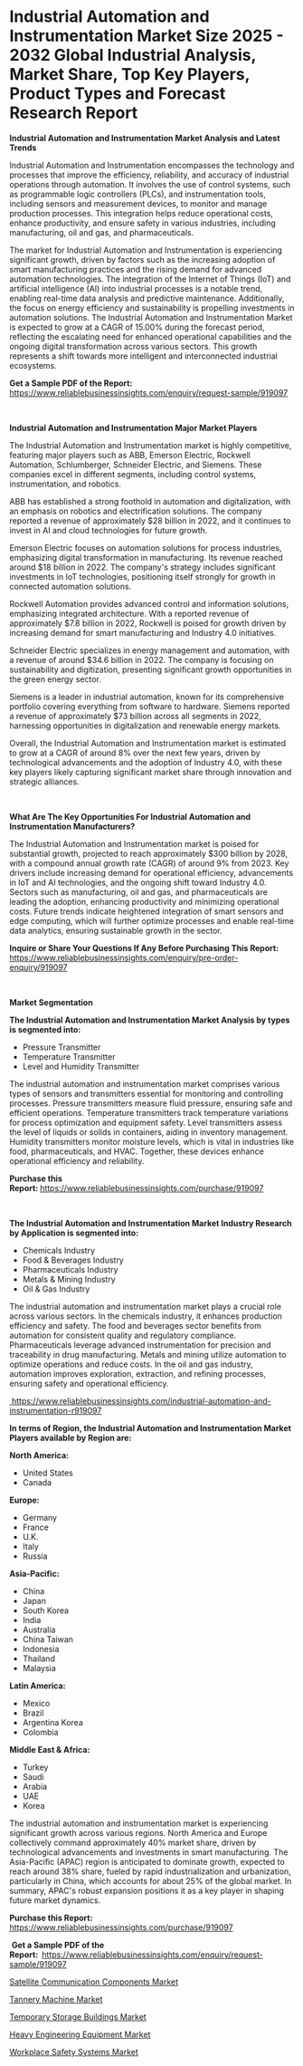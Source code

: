 <p><h1>Industrial Automation and Instrumentation Market Size 2025 - 2032 Global Industrial Analysis, Market Share, Top Key Players, Product Types and Forecast Research Report</h1></p><p><strong>Industrial Automation and Instrumentation Market Analysis and Latest Trends</strong></p>
<p><p>Industrial Automation and Instrumentation encompasses the technology and processes that improve the efficiency, reliability, and accuracy of industrial operations through automation. It involves the use of control systems, such as programmable logic controllers (PLCs), and instrumentation tools, including sensors and measurement devices, to monitor and manage production processes. This integration helps reduce operational costs, enhance productivity, and ensure safety in various industries, including manufacturing, oil and gas, and pharmaceuticals.</p><p>The market for Industrial Automation and Instrumentation is experiencing significant growth, driven by factors such as the increasing adoption of smart manufacturing practices and the rising demand for advanced automation technologies. The integration of the Internet of Things (IoT) and artificial intelligence (AI) into industrial processes is a notable trend, enabling real-time data analysis and predictive maintenance. Additionally, the focus on energy efficiency and sustainability is propelling investments in automation solutions. The Industrial Automation and Instrumentation Market is expected to grow at a CAGR of 15.00% during the forecast period, reflecting the escalating need for enhanced operational capabilities and the ongoing digital transformation across various sectors. This growth represents a shift towards more intelligent and interconnected industrial ecosystems.</p></p>
<p><strong>Get a Sample PDF of the Report:&nbsp;</strong> <a href="https://www.reliablebusinessinsights.com/enquiry/request-sample/919097?utm_campaign=96&utm_medium=2&utm_source=Github&utm_content=ia&utm_term=15022025&utm_id=industrial-automation-and-instrumentation">https://www.reliablebusinessinsights.com/enquiry/request-sample/919097</a></p>
<p>&nbsp;</p>
<p><strong>Industrial Automation and Instrumentation Major Market Players</strong></p>
<p><p>The Industrial Automation and Instrumentation market is highly competitive, featuring major players such as ABB, Emerson Electric, Rockwell Automation, Schlumberger, Schneider Electric, and Siemens. These companies excel in different segments, including control systems, instrumentation, and robotics.</p><p>ABB has established a strong foothold in automation and digitalization, with an emphasis on robotics and electrification solutions. The company reported a revenue of approximately $28 billion in 2022, and it continues to invest in AI and cloud technologies for future growth.</p><p>Emerson Electric focuses on automation solutions for process industries, emphasizing digital transformation in manufacturing. Its revenue reached around $18 billion in 2022. The company's strategy includes significant investments in IoT technologies, positioning itself strongly for growth in connected automation solutions.</p><p>Rockwell Automation provides advanced control and information solutions, emphasizing integrated architecture. With a reported revenue of approximately $7.8 billion in 2022, Rockwell is poised for growth driven by increasing demand for smart manufacturing and Industry 4.0 initiatives.</p><p>Schneider Electric specializes in energy management and automation, with a revenue of around $34.6 billion in 2022. The company is focusing on sustainability and digitization, presenting significant growth opportunities in the green energy sector.</p><p>Siemens is a leader in industrial automation, known for its comprehensive portfolio covering everything from software to hardware. Siemens reported a revenue of approximately $73 billion across all segments in 2022, harnessing opportunities in digitalization and renewable energy markets.</p><p>Overall, the Industrial Automation and Instrumentation market is estimated to grow at a CAGR of around 8% over the next few years, driven by technological advancements and the adoption of Industry 4.0, with these key players likely capturing significant market share through innovation and strategic alliances.</p></p>
<p>&nbsp;</p>
<p><strong>What Are The Key Opportunities For Industrial Automation and Instrumentation Manufacturers?</strong></p>
<p><p>The Industrial Automation and Instrumentation market is poised for substantial growth, projected to reach approximately $300 billion by 2028, with a compound annual growth rate (CAGR) of around 9% from 2023. Key drivers include increasing demand for operational efficiency, advancements in IoT and AI technologies, and the ongoing shift toward Industry 4.0. Sectors such as manufacturing, oil and gas, and pharmaceuticals are leading the adoption, enhancing productivity and minimizing operational costs. Future trends indicate heightened integration of smart sensors and edge computing, which will further optimize processes and enable real-time data analytics, ensuring sustainable growth in the sector.</p></p>
<p><strong>Inquire or Share Your Questions If Any Before Purchasing This Report:</strong> <a href="https://www.reliablebusinessinsights.com/enquiry/pre-order-enquiry/919097?utm_campaign=96&utm_medium=2&utm_source=Github&utm_content=ia&utm_term=15022025&utm_id=industrial-automation-and-instrumentation">https://www.reliablebusinessinsights.com/enquiry/pre-order-enquiry/919097</a></p>
<p>&nbsp;</p>
<p><strong>Market Segmentation</strong></p>
<p><strong>The Industrial Automation and Instrumentation Market Analysis by types is segmented into:</strong></p>
<p><ul><li>Pressure Transmitter</li><li>Temperature Transmitter</li><li>Level and Humidity Transmitter</li></ul></p>
<p><p>The industrial automation and instrumentation market comprises various types of sensors and transmitters essential for monitoring and controlling processes. Pressure transmitters measure fluid pressure, ensuring safe and efficient operations. Temperature transmitters track temperature variations for process optimization and equipment safety. Level transmitters assess the level of liquids or solids in containers, aiding in inventory management. Humidity transmitters monitor moisture levels, which is vital in industries like food, pharmaceuticals, and HVAC. Together, these devices enhance operational efficiency and reliability.</p></p>
<p><strong>Purchase this Report:&nbsp;</strong><a href="https://www.reliablebusinessinsights.com/purchase/919097?utm_campaign=96&utm_medium=2&utm_source=Github&utm_content=ia&utm_term=15022025&utm_id=industrial-automation-and-instrumentation">https://www.reliablebusinessinsights.com/purchase/919097</a></p>
<p>&nbsp;</p>
<p><strong>The Industrial Automation and Instrumentation Market Industry Research by Application is segmented into:</strong></p>
<p><ul><li>Chemicals Industry</li><li>Food & Beverages Industry</li><li>Pharmaceuticals Industry</li><li>Metals & Mining Industry</li><li>Oil & Gas Industry</li></ul></p>
<p><p>The industrial automation and instrumentation market plays a crucial role across various sectors. In the chemicals industry, it enhances production efficiency and safety. The food and beverages sector benefits from automation for consistent quality and regulatory compliance. Pharmaceuticals leverage advanced instrumentation for precision and traceability in drug manufacturing. Metals and mining utilize automation to optimize operations and reduce costs. In the oil and gas industry, automation improves exploration, extraction, and refining processes, ensuring safety and operational efficiency.</p></p>
<p><a href="https://www.reliablebusinessinsights.com/industrial-automation-and-instrumentation-r919097?utm_campaign=96&utm_medium=2&utm_source=Github&utm_content=ia&utm_term=15022025&utm_id=industrial-automation-and-instrumentation">&nbsp;https://www.reliablebusinessinsights.com/industrial-automation-and-instrumentation-r919097</a></p>
<p><strong>In terms of Region, the Industrial Automation and Instrumentation Market Players available by Region are:</strong></p>
<p>
    <p> <strong> North America: </strong>
        <ul>
            <li>United States</li>
            <li>Canada</li>
        </ul>
        </p> 
    <p> <strong> Europe: </strong>
        <ul>
            <li>Germany</li>
            <li>France</li>
            <li>U.K.</li>
            <li>Italy</li>
            <li>Russia</li>
        </ul>
        </p> 
    <p> <strong> Asia-Pacific: </strong>
        <ul>
            <li>China</li>
            <li>Japan</li>
            <li>South Korea</li>
            <li>India</li>
            <li>Australia</li>
            <li>China Taiwan</li>
            <li>Indonesia</li>
            <li>Thailand</li>
            <li>Malaysia</li>
        </ul>
        </p> 
    <p> <strong> Latin America: </strong>
        <ul>
            <li>Mexico</li>
            <li>Brazil</li>
            <li>Argentina Korea</li>
            <li>Colombia</li>
        </ul>
        </p> 
    <p> <strong> Middle East & Africa: </strong>
        <ul>
            <li>Turkey</li>
            <li>Saudi</li>
            <li>Arabia</li>
            <li>UAE</li>
            <li>Korea</li>
        </ul>
    </p>
    </p>
<p><p>The industrial automation and instrumentation market is experiencing significant growth across various regions. North America and Europe collectively command approximately 40% market share, driven by technological advancements and investments in smart manufacturing. The Asia-Pacific (APAC) region is anticipated to dominate growth, expected to reach around 38% share, fueled by rapid industrialization and urbanization, particularly in China, which accounts for about 25% of the global market. In summary, APAC's robust expansion positions it as a key player in shaping future market dynamics.</p></p>
<p><strong>Purchase this Report: </strong><a href="https://www.reliablebusinessinsights.com/purchase/919097?utm_campaign=96&utm_medium=2&utm_source=Github&utm_content=ia&utm_term=15022025&utm_id=industrial-automation-and-instrumentation">https://www.reliablebusinessinsights.com/purchase/919097</a></p>
<p>&nbsp;<strong>Get a Sample PDF of the Report:&nbsp;&nbsp;</strong><a href="https://www.reliablebusinessinsights.com/enquiry/request-sample/919097?utm_campaign=96&utm_medium=2&utm_source=Github&utm_content=ia&utm_term=15022025&utm_id=industrial-automation-and-instrumentation">https://www.reliablebusinessinsights.com/enquiry/request-sample/919097</a></p>
<p><strong></strong></p>
<p><p><a href="https://github.com/normiaooghe3/Market-Research-Report-List-1/blob/main/satellite-communication-components-market.md?utm_campaign=96&utm_medium=2&utm_source=Github&utm_content=ia&utm_term=15022025&utm_id=industrial-automation-and-instrumentation">Satellite Communication Components Market</a></p><p><a href="https://github.com/shadnfamoza/Market-Research-Report-List-1/blob/main/tannery-machine-market.md?utm_campaign=96&utm_medium=2&utm_source=Github&utm_content=ia&utm_term=15022025&utm_id=industrial-automation-and-instrumentation">Tannery Machine Market</a></p><p><a href="https://github.com/samesdufloiw/Market-Research-Report-List-1/blob/main/temporary-storage-buildings-market.md?utm_campaign=96&utm_medium=2&utm_source=Github&utm_content=ia&utm_term=15022025&utm_id=industrial-automation-and-instrumentation">Temporary Storage Buildings Market</a></p><p><a href="https://github.com/micbotam/Market-Research-Report-List-1/blob/main/heavy-engineering-equipment-market.md?utm_campaign=96&utm_medium=2&utm_source=Github&utm_content=ia&utm_term=15022025&utm_id=industrial-automation-and-instrumentation">Heavy Engineering Equipment Market</a></p><p><a href="https://github.com/swietanasso/Market-Research-Report-List-1/blob/main/workplace-safety-systems-market.md?utm_campaign=96&utm_medium=2&utm_source=Github&utm_content=ia&utm_term=15022025&utm_id=industrial-automation-and-instrumentation">Workplace Safety Systems Market</a></p></p>